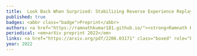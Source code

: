 ```yaml
---
title: 	Look Back When Surprised: Stabilizing Reverse Experience Replay for Neural Approximation
published: true
badges: <abbr class="badge">Preprint</abbr>
authors: <a href="https://ramnathkumar181.github.io/"><strong>Ramnath Kumar</strong></a> and <a href="https://dheerajnagaraj.com/">Dheeraj Nagaraj</a>.
periodical: <em>arXiv preprint 2022</em>
links: <a href="https://arxiv.org/pdf/2206.03171" class="boxed" role="button" target="_blank">PDF</a>
year: 2022
---
```

